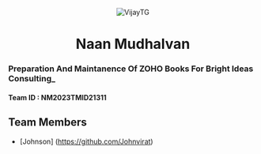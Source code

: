 <p align="center">
  <img src="https://graph.org/file/37cd67bab9bcd37f40a35.jpg" alt="VijayTG">
</p>
<h1 align="center">
  <b>Naan Mudhalvan</b>
</h1>

### Preparation And Maintanence Of ZOHO Books For Bright Ideas Consulting_

#### Team ID : NM2023TMID21311

## Team Members 

* [Johnson] (https://github.com/Johnvirat) 
